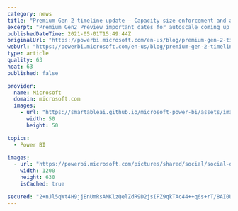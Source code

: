 ```yaml
---
category: news
title: "Premium Gen 2 timeline update – Capacity size enforcement and autoscale charges coming up"
excerpt: "Premium Gen2 Preview important dates for autoscale coming up and timelines update"
publishedDateTime: 2021-05-01T15:49:44Z
originalUrl: "https://powerbi.microsoft.com/en-us/blog/premium-gen-2-timeline-update-capacity-size-enforcement-and-autoscale-charges-coming-up/"
webUrl: "https://powerbi.microsoft.com/en-us/blog/premium-gen-2-timeline-update-capacity-size-enforcement-and-autoscale-charges-coming-up/"
type: article
quality: 63
heat: 63
published: false

provider:
  name: Microsoft
  domain: microsoft.com
  images:
    - url: "https://smartableai.github.io/microsoft-power-bi/assets/images/organizations/microsoft.com-50x50.jpg"
      width: 50
      height: 50

topics:
  - Power BI

images:
  - url: "https://powerbi.microsoft.com/pictures/shared/social/social-default-image.png"
    width: 1200
    height: 630
    isCached: true

secured: "2+nJl5qWt4H9jjEnUmRsAMKlzQelZdR9D2jsIPZ9qkTAc44++q6s+rT/8AI0UTmoqU8Eb6sPGBwciwjDYYA2touoLkjuEVd0mN7mShZUGUA7AEKd+RQ/FvM2yzxY3fM/A2Kl83Qi4fdQW5aitmRsee4lxBy7dy5hsq7kzmOgR4sqIydYsKpBnbKdJf/WYpaGuvOj0WzTiywApz3/RR7/dUXfaFhnjK859nEMRaf4MoB98LWijPmlyBNfCCe0PTo8OrDNUIroGWFkidHAMZK4ROHtvMWi+U8rm5EXuEGmTxf0Alm1Ec+jbuI27IPIzBSiKVhpPiE9OxyVX/iWvyP9FR0ouaACnm5rNfwEa+Luh94=;CIXzIyxATIcMUqwLdJYJNg=="
---
```


